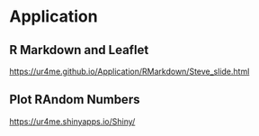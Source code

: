 # Application

## R Markdown and Leaflet
https://ur4me.github.io/Application/RMarkdown/Steve_slide.html

## Plot RAndom Numbers
https://ur4me.shinyapps.io/Shiny/

